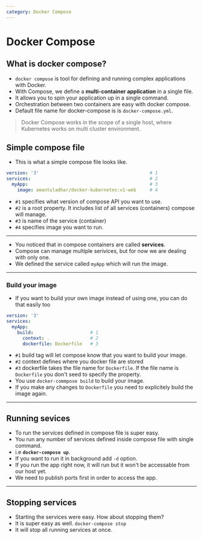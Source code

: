 ```yaml
---
category: Docker Compose
---
```

# Docker Compose


## What is docker compose?
* `docker compose` is tool for defining and running complex applications with Docker. 
* With Compose, we define a **multi-container application** in a single file.
* It allows you to spin your application up in a single command.
* Orchestration between two containers are easy with docker compose.
* Default file name for docker-compose is is `docker-compose.yml`.

> Docker Compose works in the scope of a single host, where Kubernetes works on multi cluster environment.

## Simple compose file
* This is what a simple compose file looks like.
```yaml
version: '3'                                         # 1    
services:                                            # 2
  myApp:                                             # 3
    image: amantuladhar/docker-kubernetes:v1-web     # 4 
```
* `#1` specifies what version of compose API you want to use.
* `#2` is a root property. It includes list of all services (containers) compose will manage.
* `#3` is name of the service (container)
* `#4` specifies image you want to run.

---
* You noticed that in compose containers are called **services**.
* Compose can manage multiple serivices, but for now we are dealing with only one.
* We defined the service called `myApp` which will run the image.

---
### Build your image
* If you want to build your own image instead of using one, you can do that easily too

```yaml
version: '3'
services:
  myApp:
    build:                     # 1  
      context: .               # 2
      dockerfile: Dockerfile   # 3 
```
* `#1` build tag will let compose know that you want to build your image.
* `#2` context defines where you docker file are stored
* `#3` dockerfile takes the file name for `Dockerfile`. If the file name is `Dockerfile` you don't seed to specify the property.
* You use `docker-commpose build` to build your image.
* If you make any changes to `Dockerfile` you need to explicitely build the image again.

---

## Running sevices
* To run the services defined in compose file is super easy.
* You run any number of services defined inside compose file with single command.
* i.e **`docker-compose up`**.
* If you want to run it in background add `-d` option.
* If you run the app right now, it will run but it won't be accessable from our host yet.
* We need to publish ports first in order to access the app.

---

## Stopping services
* Starting the services were easy. How about stopping them?
* It is super easy as well. `docker-compose stop`
* It will stop all running services at once.

